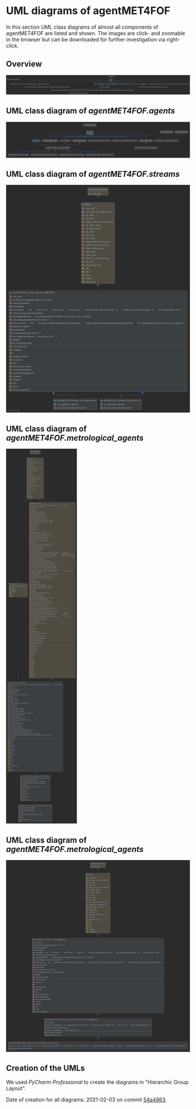 # UML diagrams of agentMET4FOF

In this section UML class diagrams of almost all components of agentMET4FOF are listed and shown. The images are click- and zoomable in the browser but can be downloaded for further investigation via right-click. 

## Overview

[![UML of all agentMET4FOF classes](UML_agentMET4FOF_classes_only.png)](_images/UML_agentMET4FOF_classes_only.png)

## UML class diagram of _agentMET4FOF.agents_

[![UML of classes in agentMETFOF.agents](UML_agents_full.png)](_images/UML_agents_full.png)

## UML class diagram of _agentMET4FOF.streams_

[![UML of classes in agentMETFOF.streams](UML_streams_full.png)](_images/UML_streams_full.png)

## UML class diagram of _agentMET4FOF.metrological_agents_

[![UML of classes in agentMETFOF.metrological_agents](UML_metrological_agents_full.png)](_images/UML_metrological_agents_full.png)

## UML class diagram of _agentMET4FOF.metrological_agents_

[![UML of classes in agentMETFOF.metrological_streams](UML_metrological_streams_full.png)](_images/UML_metrological_streams_full.png)

## Creation of the UMLs

We used _PyCharm Professional_ to create the diagrams in "Hierarchic Group Layout".

Date of creation for all diagrams: 2021-02-03 on commit [54a4863](https://github.com/Met4FoF/agentMET4FOF/tree/54a48630017a62b085f1c76b3bd98fa3b12f9fba).
